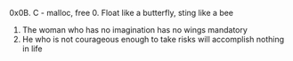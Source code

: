 0x0B. C - malloc, free
0. Float like a butterfly, sting like a bee
1. The woman who has no imagination has no wings
mandatory
2. He who is not courageous enough to take risks will accomplish nothing in life
